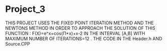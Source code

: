 # Project_3
THIS  PROJECT USES THE FIXED POINT ITERATION METHOD AND  THE NEWTONS METHOD IN ORDER TO APPROACH THE SOLUTION OF THIS FUNCTION : F(X)=e^x+cos(Π*x)+x-2 IN THE INTERVAL [A,B] WITH  MAXIMUM NUMBER OF ITERATIONS=12 . THE CODE IN THE   Header.h AND Source.CPP
